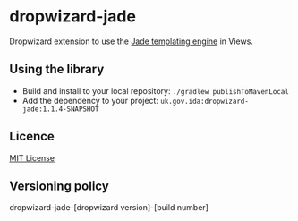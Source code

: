 # dropwizard-jade

Dropwizard extension to use the [Jade templating engine](http://jade-lang.com/) in Views.

## Using the library

* Build and install to your local repository: `./gradlew publishToMavenLocal`
* Add the dependency to your project: `uk.gov.ida:dropwizard-jade:1.1.4-SNAPSHOT`

## Licence

[MIT License](LICENCE)

## Versioning policy

dropwizard-jade-[dropwizard version]-[build number]

